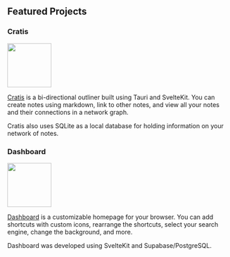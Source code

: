 ## Featured Projects
### Cratis
<img src="https://jtalon-cdn.nyc3.digitaloceanspaces.com/images/portfolio/icons/Cratis.png" width="100px" />

[Cratis](https://github.com/cratis-app/cratis) is a bi-directional outliner built using Tauri and SvelteKit. You can create notes using markdown, link to other notes, and view all your notes and their connections in a network graph.

Cratis also uses SQLite as a local database for holding information on your network of notes.

### Dashboard
<img src="https://cdn.josephtalon.ca/images/portfolio/icons/dashboard.png" width="100px" />

[Dashboard](https://github.com/jostal/browser-dashboard) is a customizable homepage for your browser. You can add shortcuts with custom icons, rearrange the shortcuts, select your search engine, change the background, and more.

Dashboard was developed using SvelteKit and Supabase/PostgreSQL.

<!--
**jostal/jostal** is a ✨ _special_ ✨ repository because its `README.md` (this file) appears on your GitHub profile.

Here are some ideas to get you started:

- 🔭 I’m currently working on ...
- 🌱 I’m currently learning ...
- 👯 I’m looking to collaborate on ...
- 🤔 I’m looking for help with ...
- 💬 Ask me about ...
- 📫 How to reach me: ...
- 😄 Pronouns: ...
- ⚡ Fun fact: ...
-->
